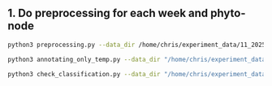 ## 1. Do preprocessing for each week and phyto-node
```bash
python3 preprocessing.py --data_dir /home/chris/experiment_data/11_2025_02_27-2025_03_04 --from_date 2025-02-27 --until_date 2025-03-04
```

```bash
python3 annotating_only_temp.py --data_dir "/home/chris/experiment_data/11_2025_02_27-2025_03_04/preprocessed"
```

```bash
python3 check_classification.py --data_dir "/home/chris/experiment_data/11_2025_02_27-2025_03_04" --prefix C1 --from_date 2025-02-27 --until_date 2025-03-04
```